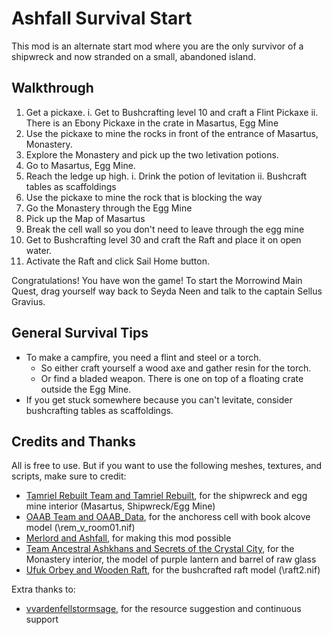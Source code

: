 # Ashfall Survival Start

This mod is an alternate start mod where you are the only survivor of a shipwreck and now stranded on a small, abandoned island.

## Walkthrough 

1. Get a pickaxe. 
   i. Get to Bushcrafting level 10 and craft a Flint Pickaxe
   ii. There is an Ebony Pickaxe in the crate in Masartus, Egg Mine
2. Use the pickaxe to mine the rocks in front of the entrance of Masartus, Monastery. 
3. Explore the Monastery and pick up the two letivation potions.
4. Go to Masartus, Egg Mine. 
5. Reach the ledge up high.
   i. Drink the potion of levitation
   ii. Bushcraft tables as scaffoldings
6. Use the pickaxe to mine the rock that is blocking the way
7. Go the Monastery through the Egg Mine
8. Pick up the Map of Masartus
9. Break the cell wall so you don't need to leave through the egg mine
10. Get to Bushcrafting level 30 and craft the Raft and place it on open water. 
11. Activate the Raft and click Sail Home button.

Congratulations! You have won the game! To start the Morrowind Main Quest, drag yourself way back to Seyda Neen and talk to the captain Sellus Gravius. 

## General Survival Tips

- To make a campfire, you need a flint and steel or a torch. 
  - So either craft yourself a wood axe and gather resin for the torch.
  - Or find a bladed weapon. There is one on top of a floating crate outside the Egg Mine.
- If you get stuck somewhere because you can't levitate, consider bushcrafting tables as scaffoldings. 

## Credits and Thanks 

All is free to use. But if you want to use the following meshes, textures, and scripts, make sure to credit:

- [Tamriel Rebuilt Team and Tamriel Rebuilt](https://www.nexusmods.com/morrowind/mods/42145), for the shipwreck and egg mine interior (Masartus, Shipwreck/Egg Mine)
- [OAAB Team and OAAB_Data](https://www.nexusmods.com/morrowind/mods/49042), for the anchoress cell with book alcove model (\rem_v_room01.nif)
- [Merlord and Ashfall](https://www.nexusmods.com/morrowind/mods/49057), for making this mod possible
- [Team Ancestral Ashkhans and Secrets of the Crystal City](https://www.nexusmods.com/morrowind/mods/51932), for the Monastery interior, the model of purple lantern and barrel of raw glass
- [Ufuk Orbey and Wooden Raft](https://www.nexusmods.com/morrowind/mods/43955), for the bushcrafted raft model (\raft2.nif)

Extra thanks to:

- [vvardenfellstormsage](https://www.nexusmods.com/morrowind/users/74766743), for the resource suggestion and continuous support